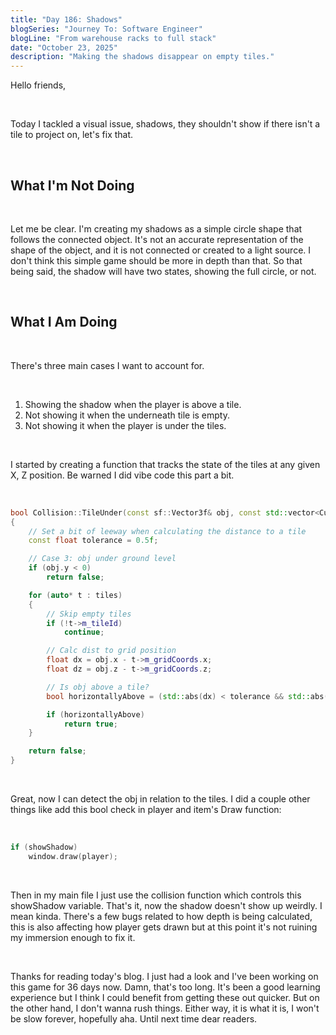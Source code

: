 ```yaml
---
title: "Day 186: Shadows"
blogSeries: "Journey To: Software Engineer"
blogLine: "From warehouse racks to full stack"
date: "October 23, 2025"
description: "Making the shadows disappear on empty tiles."
---
```


Hello friends,

<br>

Today I tackled a visual issue, shadows, they shouldn't show if there isn't a tile to project on, let's fix that.

<br>

## What I'm Not Doing

<br>

Let me be clear. I'm creating my shadows as a simple circle shape that follows the connected object. It's not an accurate representation of the shape of the object, and it is not connected or created to a light source. I don't think this simple game should be more in depth than that. So that being said, the shadow will have two states, showing the full circle, or not.

<br>

## What I Am Doing

<br>

There's three main cases I want to account for.

<br>

1. Showing the shadow when the player is above a tile.
2. Not showing it when the underneath tile is empty.
3. Not showing it when the player is under the tiles.

<br>

I started by creating a function that tracks the state of the tiles at any given X, Z position. Be warned I did vibe code this part a bit.

<br>

```cpp
bool Collision::TileUnder(const sf::Vector3f& obj, const std::vector<CubeTile*>& tiles)
{
    // Set a bit of leeway when calculating the distance to a tile
    const float tolerance = 0.5f;

    // Case 3: obj under ground level
    if (obj.y < 0)
        return false;

    for (auto* t : tiles)
    {
        // Skip empty tiles
        if (!t->m_tileId)
            continue;

        // Calc dist to grid position
        float dx = obj.x - t->m_gridCoords.x;
        float dz = obj.z - t->m_gridCoords.z;

        // Is obj above a tile?
        bool horizontallyAbove = (std::abs(dx) < tolerance && std::abs(dz) < tolerance);

        if (horizontallyAbove)
            return true;
    }

    return false;
}
```

<br>

Great, now I can detect the obj in relation to the tiles. I did a couple other things like add this bool check in player and item's Draw function:

<br>

```cpp
if (showShadow)
    window.draw(player);
```

<br>

Then in my main file I just use the collision function which controls this showShadow variable. That's it, now the shadow doesn't show up weirdly. I mean kinda. There's a few bugs related to how depth is being calculated, this is also affecting how player gets drawn but at this point it's not ruining my immersion enough to fix it. 

<br>

Thanks for reading today's blog. I just had a look and I've been working on this game for 36 days now. Damn, that's too long. It's been a good learning experience but I think I could benefit from getting these out quicker. But on the other hand, I don't wanna rush things. Either way, it is what it is, I won't be slow forever, hopefully aha. Until next time dear readers.